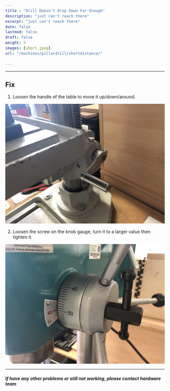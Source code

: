 ```yaml
---
title : "Drill Doesn't Drop Down Far Enough"
description: "just can't reach there"
excerpt: "just can't reach there"
date: false
lastmod: false
draft: false
weight: 5
images: [short.jpeg]
url: "/machines/pillardrill/shortdistance/"

---
```

---

## Fix

1. Loosen the handle of the table to move it up/down/around.

![table](table.jpg)

2. Loosen the screw on the knob gauge, turn it to a larger value then tighten it.

![knob](knob-gauge.jpg)

---

##### If have any other problems or still not working, please contact hardware team